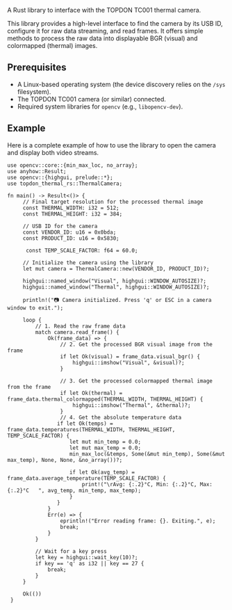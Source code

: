 A Rust library to interface with the TOPDON TC001 thermal camera.

This library provides a high-level interface to find the camera by its USB ID,
configure it for raw data streaming, and read frames. It offers simple methods
to process the raw data into displayable BGR (visual) and colormapped (thermal) images.

## Prerequisites

- A Linux-based operating system (the device discovery relies on the `/sys` filesystem).
- The TOPDON TC001 camera (or similar) connected.
- Required system libraries for `opencv` (e.g., `libopencv-dev`).

## Example

Here is a complete example of how to use the library to open the camera and display both video streams.

```no_run
use opencv::core::{min_max_loc, no_array};
use anyhow::Result;
use opencv::{highgui, prelude::*};
use topdon_thermal_rs::ThermalCamera;

fn main() -> Result<()> {
     // Final target resolution for the processed thermal image
     const THERMAL_WIDTH: i32 = 512;
     const THERMAL_HEIGHT: i32 = 384;

     // USB ID for the camera
     const VENDOR_ID: u16 = 0x0bda;
     const PRODUCT_ID: u16 = 0x5830;
     
      const TEMP_SCALE_FACTOR: f64 = 60.0;

     // Initialize the camera using the library
     let mut camera = ThermalCamera::new(VENDOR_ID, PRODUCT_ID)?;

     highgui::named_window("Visual", highgui::WINDOW_AUTOSIZE)?;
     highgui::named_window("Thermal", highgui::WINDOW_AUTOSIZE)?;

     println!("📷 Camera initialized. Press 'q' or ESC in a camera window to exit.");

     loop {
         // 1. Read the raw frame data
         match camera.read_frame() {
             Ok(frame_data) => {
                 // 2. Get the processed BGR visual image from the frame
                 if let Ok(visual) = frame_data.visual_bgr() {
                     highgui::imshow("Visual", &visual)?;
                 }

                 // 3. Get the processed colormapped thermal image from the frame
                 if let Ok(thermal) = frame_data.thermal_colormapped(THERMAL_WIDTH, THERMAL_HEIGHT) {
                     highgui::imshow("Thermal", &thermal)?;
                 }
                 // 4. Get the absolute temperature data
                if let Ok(temps) = frame_data.temperatures(THERMAL_WIDTH, THERMAL_HEIGHT, TEMP_SCALE_FACTOR) {
                    let mut min_temp = 0.0;
                    let mut max_temp = 0.0;
                    min_max_loc(&temps, Some(&mut min_temp), Some(&mut max_temp), None, None, &no_array())?;

                    if let Ok(avg_temp) = frame_data.average_temperature(TEMP_SCALE_FACTOR) {
                        print!("\rAvg: {:.2}°C, Min: {:.2}°C, Max: {:.2}°C   ", avg_temp, min_temp, max_temp);
                    }
                }
             }
             Err(e) => {
                 eprintln!("Error reading frame: {}. Exiting.", e);
                 break;
             }
         }

         // Wait for a key press
         let key = highgui::wait_key(10)?;
         if key == 'q' as i32 || key == 27 {
             break;
         }
     }

     Ok(())
 }
```